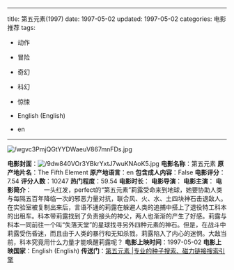 
---
title: 第五元素(1997)
date: 1997-05-02
updated: 1997-05-02
categories: 电影推荐
tags:

- 动作
- 冒险
- 奇幻
- 科幻
- 惊悚

- English (English)
- en
---

<img src="https://image.tmdb.org/t/p/original/wgvc3PmjQGtYYDWaeuV867mnFDs.jpg" alt="/wgvc3PmjQGtYYDWaeuV867mnFDs.jpg" title="/wgvc3PmjQGtYYDWaeuV867mnFDs.jpg">

**电影封面**：<img src="https://image.tmdb.org/t/p/w200/9dw840VOr3YBkrYxtJ7wuKNAoK5.jpg" alt="/9dw840VOr3YBkrYxtJ7wuKNAoK5.jpg" title="/9dw840VOr3YBkrYxtJ7wuKNAoK5.jpg">
**电影名称**：第五元素
**原产地片名**：The Fifth Element
**原产地语言**：en
**包含成人内容**：False
**电影评分**：7.54
**评分人数**：10247
**热门程度**：59.54
**电影时长**：
**电影导演**：
**电影主演**：
**电影简介**：　　一头红发，perfect的“第五元素”莉露受命来到地球，她要协助人类与每隔五百年降临一次的邪恶力量对抗，联合风、火、水、土四块神石击退敌人。在实验室被复制出来后，言语不通的莉露在躲避人类的追捕中搭上了退役特工科本的出租车。科本带莉露找到了负责接头的神父，两人也渐渐的产生了好感。莉露与科本一同前往一个叫“失落天堂”的星球找寻另外四种元素的神石。但是，在战斗中莉露受伤昏迷，而且由于人类的暴行和无知杀戮，莉露陷入了内心的迷惘。大敌当前，科本究竟用什么力量才能唤醒莉露呢？
**电影上映时间**：1997-05-02
**电影上映国家**：English (English)
**传送门**：[第五元素 |专业的种子搜索、磁力链接搜索引擎](https://movie.amd794.com:2083/?search=The%20Fifth%20Element&ordering=&mode=match_phrase&page_size=10&page=1)

